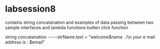 # labsession8

contains string concatanation and examples of data passing between two sample interfaces and lambda functions 
butten click function 

string concatanation -----strName.text = "welcome$name ..!\n your e mail address is : $email"
